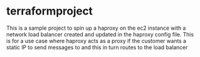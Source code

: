 # terraformproject

This is a sample project to spin up a haproxy on the ec2 instance with a network load balancer created and updated in the haproxy config file.
This is for a use case where haproxy acts as a proxy if the customer wants a static IP to send messages to and this in turn routes to  the load balancer
